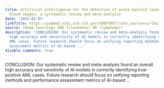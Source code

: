 ```yaml
---
title: Artificial intelligence for the detection of acute myeloid leukemia from microscopic
  blood images; a systematic review and meta-analysis
date: '2025-02-03'
linkTitle: https://pubmed.ncbi.nlm.nih.gov/39897067/?utm_source=curl&utm_medium=rss&utm_campaign=pubmed-2&utm_content=1byXLWG-5Hn0_qdLgZYpDfLA2UWGhGNgZGereuo1rJN2aoAQXP&fc=20220814223158&ff=20250203170927&v=2.18.0.post9+e462414
source: (deep learning) AND ((leukemia) OR (lymphoma))
description: 'CONCLUSION: Our systematic review and meta-analysis found an overall
  high accuracy and sensitivity of AI models in correctly identifying true-positive
  AML cases. Future research should focus on unifying reporting methods and performance
  assessment metrics of AI-based ...'
disable_comments: true
---
```

CONCLUSION: Our systematic review and meta-analysis found an overall high accuracy and sensitivity of AI models in correctly identifying true-positive AML cases. Future research should focus on unifying reporting methods and performance assessment metrics of AI-based ...